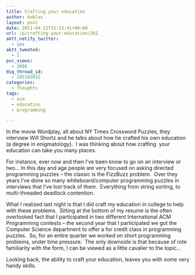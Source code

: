 ```yaml
---
title: Crafting your education
author: koblas
layout: post
date: 2011-04-21T15:13:41+00:00
url: /p/crafting-your-education/361
aktt_notify_twitter:
  - yes
aktt_tweeted:
  - 1
pvc_views:
  - 3806
dsq_thread_id:
  - 285193832
categories:
  - Thoughts
tags:
  - acm
  - education
  - programming

---
```

In the movie Wordplay, all about NY Times Crossword Puzzles, they interview Will Shortz and he talks about how he crafted his own education (a degree in enigmatology).  I was thinking about how crafting  your education can take you many places.

For instance, ever now and then I&#8217;ve been know to go on an interview or two&#8230; In this day and age people are very focused on asking directed programming puzzles &#8211; the classic is the FizzBuzz problem.  Over they years I&#8217;ve done so many whiteboard/computer programming puzzles in interviews that I&#8217;ve lost track of them.  Everything from string sorting, to multi-threaded deadlock contention.

What I realized last night is that I did craft my education in college to help with these problems.  Sitting at the bottom of my resume is the often overlooked fact that I participated in two different International ACM Programming contests &#8211; the second year that I participated we got the Computer Science department to offer a for credit class in programming puzzles.  So, for an entire quarter we worked on short programming problems, under time pressure.  The only downside is that because of rote familiarity with the form, I can be viewed as a little cavalier to the topic&#8230;

Looking back, the ability to craft your education, leaves you with some very handy skills.
